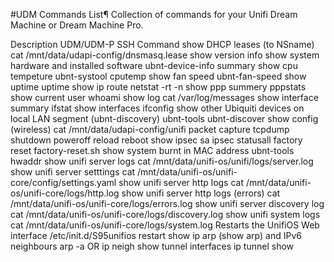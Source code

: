 #UDM Commands List¶
Collection of commands for your Unifi Dream Machine or Dream Machine Pro.

Description	UDM/UDM-P SSH Command
show DHCP leases (to NSname)	cat /mnt/data/udapi-config/dnsmasq.lease
show version	info
show system hardware and installed software	ubnt-device-info summary
show cpu tempeture	ubnt-systool cputemp
show fan speed	ubnt-fan-speed
show uptime	uptime
show ip route	netstat -rt -n
show ppp summery	pppstats
show current user	whoami
show log	cat /var/log/messages
show interface summary	ifstat
show interfaces	ifconfig
show other Ubiquiti devices on local LAN segment (ubnt-discovery)	ubnt-tools ubnt-discover
show config (wireless)	cat /mnt/data/udapi-config/unifi
packet capture	tcpdump
shutdown	poweroff
reload	reboot
show ipsec sa	ipsec statusall
factory reset	factory-reset.sh
show system burnt in MAC address	ubnt-tools hwaddr
show unifi server logs	cat /mnt/data/unifi-os/unifi/logs/server.log
show unifi server setttings	cat /mnt/data/unifi-os/unifi-core/config/settings.yaml
show unifi server http logs	cat /mnt/data/unifi-os/unifi-core/logs/http.log
show unifi server http logs (errors)	cat /mnt/data/unifi-os/unifi-core/logs/errors.log
show unifi server discovery log	cat /mnt/data/unifi-os/unifi-core/logs/discovery.log
show unifi system logs	cat /mnt/data/unifi-os/unifi-core/logs/system.log
Restarts the UnifiOS Web interface	/etc/init.d/S95unifios restart
show ip arp (show arp) and IPv6 neighbours	arp -a OR ip neigh
show tunnel interfaces	ip tunnel show
